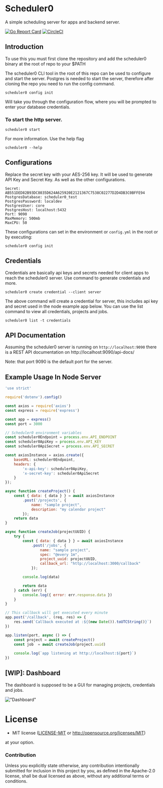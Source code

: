# Scheduler0

A simple scheduling server for apps and backend server.

[![Go Report Card](https://goreportcard.com/badge/github.com/victorlenerd/scheduler0)](https://goreportcard.com/report/github.com/victorlenerd/scheduler0) 
[![CircleCI](https://circleci.com/gh/victorlenerd/scheduler0/tree/main.svg?style=svg)](https://circleci.com/gh/victorlenerd/scheduler0/tree/main)

## Introduction

To use this you must first clone the repository and add the scheduler0 binary at the root of repo to your $PATH
    
The scheduler0 CLI tool in the root of this repo can be used to configure and start the server.
Postgres is needed to start the server, therefore after cloning the repo you need to run the config command.
```shell
scheduler0 config init
```

Will take you through the configuration flow, where you will be prompted to enter your database credentials.

### To start the http server.

```shell
scheduler0 start
```

For more information. Use the help flag
```shell
scheduler0 --help
```

## Configurations

Replace the secret key with your AES-256 key. It will be used to generate API Key and Secret Key.
As well as the other configurations.

```shell
Secret: AB551DED82B93DC8035D624A625920E2121367C7538C02277D2D4DB3C0BFFE94
PostgresDatabase: scheduler0_test
PostgresPassword: localdev
PostgresUser: core
PostgresHost: localhost:5432
Port: 9090
MaxMemory: 500mb
MaxCPU: 50
```

These configurations can set in the environment or `config.yml` in the root or by executing:

```shell
scheduler0 config init
```

## Credentials

Credentials are basically api keys and secrets needed for client apps to reach the scheduler0 server. 
Use command to generate credentials and more.

```shell
scheduler0 create credential --client server
```

The above command will create a credential for server, this includes api key and secret used in the node example app below.
You can use the list command to view all credentials, projects and jobs.

```shell
scheduler0 list -t credentials
```

## API Documentation

Assuming the scheduler0 server is running on `http://localhost:9090` there is a REST API documentation on http://localhost:9090/api-docs/ [](http://localhost:9090/api-docs/)

Note: that port 9090 is the default port for the server.

## Example Usage In Node Server

```javascript
'use strict'

require('dotenv').config()

const axios = require('axios')
const express = require('express')

const app = express()
const port = 3000

// Scheduler0 environment variables
const scheduler0Endpoint = process.env.API_ENDPOINT
const scheduler0ApiKey = process.env.API_KEY
const scheduler0ApiSecret = process.env.API_SECRET

const axiosInstance = axios.create({
    baseURL: scheduler0Endpoint,
    headers: {
        'x-api-key': scheduler0ApiKey,
        'x-secret-key': scheduler0ApiSecret
    }
});

async function createProject() {
    const { data: { data } } = await axiosInstance
        .post('/projects', {
            name: "sample project",
            description: "my calendar project"
        });
    return data
}

async function createJob(projectUUID) {
    try {
        const { data: { data } } = await axiosInstance
            .post('/jobs', {
                name: "sample project",
                spec: "@every 1m",
                project_uuid: projectUUID,
                callback_url: "http://localhost:3000/callback"
            });

        console.log(data)

        return data
    } catch (err) {
        console.log({ error: err.response.data })
    }
}

// This callback will get executed every minute
app.post('/callback', (req, res) => {
    res.send(`Callback executed at :${(new Date()).toUTCString()}`)
})

app.listen(port, async () => {
    const project = await createProject()
    const job  = await createJob(project.uuid)
   
    console.log(`app listening at http://localhost:${port}`)
})

```


## [WIP]: Dashboard

The dashboard is supposed to be a GUI for managing projects, credentials and jobs.

!["Dashboard"](./screenshots/screenshot.png)
 
# License

 * MIT license ([LICENSE-MIT](LICENSE-MIT) or
   http://opensource.org/licenses/MIT)

at your option.

### Contribution

Unless you explicitly state otherwise, any contribution intentionally submitted
for inclusion in this project by you, as defined in the Apache-2.0 license,
shall be dual licensed as above, without any additional terms or conditions.
